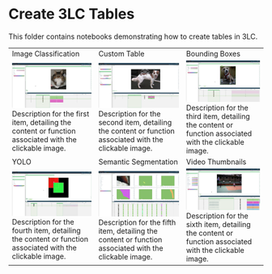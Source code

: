 # Create 3LC Tables

This folder contains notebooks demonstrating how to create tables in 3LC.

|  |  |  |
|--------              |--------      |--------        |
| Image Classification | Custom Table | Bounding Boxes |
| [![image-classification](../images/create-image-classification-table.png)](create-image-classification-table.ipynb) <br> Description for the first item, detailing the content or function associated with the clickable image. | [![custom](../images/create-custom-table.png)](create-custom-table.ipynb) <br> Description for the second item, detailing the content or function associated with the clickable image. | [![bb](../images/create-bb-table.png)](create-bb-table.ipynb) <br> Description for the third item, detailing the content or function associated with the clickable image. |
| YOLO                 | Semantic Segmentation | Video Thumbnails |
| [![yolo](../images/create-yolo-table.png)](create-yolo-table.ipynb) <br> Description for the fourth item, detailing the content or function associated with the clickable image. | [![semseg](../images/semseg.png)](create-semantic-segmentation-dataset.ipynb) <br> Description for the fifth item, detailing the content or function associated with the clickable image. | [![create-video-thumbnail-table](../images/create-video-thumbnail-table.png)](create-video-thumbnail-table.ipynb) <br> Description for the sixth item, detailing the content or function associated with the clickable image. |
